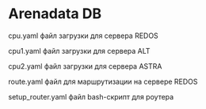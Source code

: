 # Arenadata DB
cpu.yaml файл загрузки для сервера REDOS

cpu1.yaml файл загрузки для сервера ALT

cpu2.yaml файл загрузки для сервера ASTRA

route.yaml файл для маршрутизации на сервере REDOS

setup_router.yaml файл bash-скрипт для роутера
